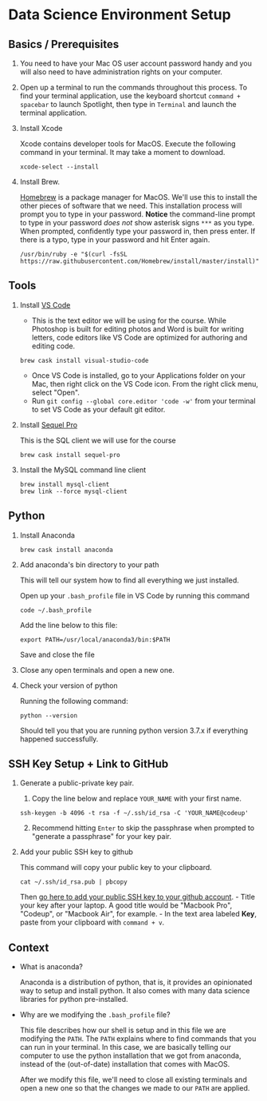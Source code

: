 # Data Science Environment Setup 

## Basics / Prerequisites

1. You need to have your Mac OS user account password handy and you will also need to have administration rights on your computer.

2. Open up a terminal to run the commands throughout this process. To find your terminal application, use the keyboard shortcut `command + spacebar` to launch Spotlight, then type in `Terminal` and launch the terminal application.

3. Install Xcode

    Xcode contains developer tools for MacOS. Execute the following command in your terminal. It may take a moment to download.

    ```
    xcode-select --install
    ```

4. Install Brew.

    [Homebrew](https://brew.sh/) is a package manager for MacOS. We'll use this to install the other pieces of software that we need.
    This installation process will prompt you to type in your password. **Notice** the command-line prompt to type in your password *does not* show asterisk signs `***` as you type. When prompted, confidently type your password in, then press enter. If there is a typo, type in your password and hit Enter again.

    ```
    /usr/bin/ruby -e "$(curl -fsSL https://raw.githubusercontent.com/Homebrew/install/master/install)"
    ```

## Tools

1. Install [VS Code](https://code.visualstudio.com/)
    - This is the text editor we will be using for the course. While Photoshop is built for editing photos and Word is built for writing letters, code editors like VS Code are optimized for authoring and editing code.

    ```
    brew cask install visual-studio-code
    ```

    - Once VS Code is installed, go to your Applications folder on your Mac, then right click on the VS Code icon. From the right click menu, select "Open". 
    - Run `git config --global core.editor 'code -w'` from your terminal to set VS Code as your default git editor.


1. Install [Sequel Pro](https://sequelpro.com/)

    This is the SQL client we will use for the course

    ```
    brew cask install sequel-pro
    ```

2. Install the MySQL command line client

    ```
    brew install mysql-client
    brew link --force mysql-client
    ```

## Python

1. Install Anaconda

    ```
    brew cask install anaconda
    ```

2. Add anaconda's bin directory to your path

    This will tell our system how to find all everything we just installed.

    Open up your `.bash_profile` file in VS Code by running this command

    ```
    code ~/.bash_profile
    ```

    Add the line below to this file:

    ```
    export PATH=/usr/local/anaconda3/bin:$PATH
    ```

    Save and close the file

3. Close any open terminals and open a new one.

4. Check your version of python

    Running the following command:

    ```
    python --version
    ```

    Should tell you that you are running python version 3.7.x if everything
    happened successfully.

## SSH Key Setup + Link to GitHub

1. Generate a public-private key pair.
    1. Copy the line below and replace `YOUR_NAME` with your first name.

    ```
    ssh-keygen -b 4096 -t rsa -f ~/.ssh/id_rsa -C 'YOUR_NAME@codeup'
    ```

    2. Recommend hitting `Enter` to skip the passphrase when prompted to "generate a passphrase" for your key pair.

2. Add your public SSH key to github

    This command will copy your public key to your clipboard.

    ```
    cat ~/.ssh/id_rsa.pub | pbcopy
    ```

    Then [go here to add your public SSH key to your github account](https://github.com/settings/ssh/new). 
        - Title your key after your laptop. A good title would be "Macbook Pro", "Codeup", or "Macbook Air", for example.
            - In the text area labeled **Key**, paste from your clipboard with `command + v`.

## Context

- What is anaconda?

    Anaconda is a distribution of python, that is, it provides an opinionated
    way to setup and install python. It also comes with many data science
    libraries for python pre-installed.

- Why are we modifying the `.bash_profile` file?

    This file describes how our shell is setup and in this file we are modifying
    the `PATH`. The `PATH` explains where to find commands that you can run in
    your terminal. In this case, we are basically telling our computer to use
    the python installation that we got from anaconda, instead of the
    (out-of-date) installation that comes with MacOS.

    After we modify this file, we'll need to close all existing terminals and
    open a new one so that the changes we made to our `PATH` are applied.